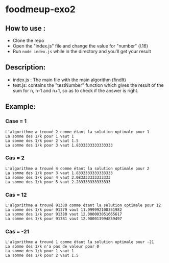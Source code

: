 # foodmeup-exo2

## How to use :
- Clone the repo
- Open the "index.js" file and change the value for "number" (l.16)
- Run ```node index.js``` while in the directory and you'll get your result

## Description:
- index.js : The main file with the main algorithm (findIt)
- test.js: contains the "testNumber" function which gives the result of the sum for n, n-1 and n+1, so as to check if the answer is right.

## Example:
### Case = 1
```{r, engine='bash', count_lines}
L'algorithme a trouvé 2 comme étant la solution optimale pour 1
La somme des 1/k pour 1 vaut 1
La somme des 1/k pour 2 vaut 1.5
La somme des 1/k pour 3 vaut 1.8333333333333333
```

### Cas = 2
```{r, engine='bash', count_lines}
L'algorithme a trouvé 4 comme étant la solution optimale pour 2
La somme des 1/k pour 3 vaut 1.8333333333333333
La somme des 1/k pour 4 vaut 2.083333333333333
La somme des 1/k pour 5 vaut 2.283333333333333
```

### Cas = 12
```{r, engine='bash', count_lines}
L'algorithme a trouvé 91380 comme étant la solution optimale pour 12
La somme des 1/k pour 91379 vaut 11.999992108351982
La somme des 1/k pour 91380 vaut 12.000003051665617
La somme des 1/k pour 91381 vaut 12.000013994859497
```

### Cas = -21
```{r, engine='bash', count_lines}
L'algorithme a trouvé 1 comme étant la solution optimale pour -21
La somme des 1/k n'a pas de valeur pour 0
La somme des 1/k pour 1 vaut 1
La somme des 1/k pour 2 vaut 1.5
```
